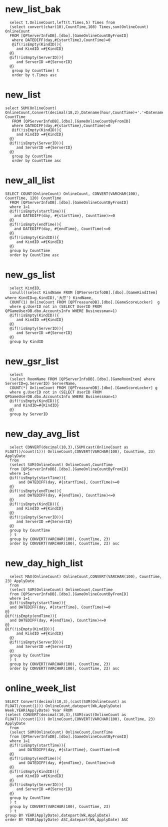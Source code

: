 new_list_bak
===
	  select t.OnlineCount,left(t.Times,5) Times from
	  (select convert(char(10),CountTime,108) Times,sum(OnlineCount) OnlineCount 
	  FROM [QPServerInfoDB].[dbo].[GameOnlineCountByFromID]
	   where DATEDIFF(day,#{startTime},CountTime)=0
	   @if(!isEmpty(KindID)){
		 and KindID =#{KindID}
	  @}
	  @if(!isEmpty(ServerID)){
		 and ServerID =#{ServerID}
	  @}
	   group by CountTime) t
	   order by t.Times asc

new_list
===
	select SUM(OnlineCount) OnlineCount,Convert(decimal(18,2),Datename(hour,CountTime)+'.'+Datename(minute,CountTime)) CountTime 
	   FROM [QPServerInfoDB].[dbo].[GameOnlineCountByFromID]
	   where DATEDIFF(day,#{startTime},CountTime)=0
	   @if(!isEmpty(KindID)){
		 and KindID =#{KindID}
	  @}
	  @if(!isEmpty(ServerID)){
		 and ServerID =#{ServerID}
	  @}
	   group by CountTime
	   order by CountTime asc

new_all_list
===
	SELECT COUNT(OnlineCount) OnlineCount, CONVERT(VARCHAR(100), CountTime, 120) CountTime
	  FROM [QPServerInfoDB].[dbo].[GameOnlineCountByFromID]
	  where 1=1
	  @if(!isEmpty(startTime)){
	  	and DATEDIFF(day, #{startTime}, CountTime)>=0
	  @}
	  @if(!isEmpty(endTime)){
	  	and DATEDIFF(day, #{endTime}, CountTime)<=0
	  @}
	  @if(!isEmpty(KindID)){
		 and KindID =#{KindID}
	  @}
	  group by CountTime
	  order by CountTime asc
	
new_gs_list
===
	  select KindID,
	  isnull((select KindName FROM [QPServerInfoDB].[dbo].[GameKindItem] where KindID=g.KindID),'大厅') KindName,
	  COUNT(1) OnlineCount FROM [QPTreasureDB].[dbo].[GameScoreLocker]  g
	  where g.UserID not in (SELECT UserID FROM QPGameUserDB.dbo.AccountsInfo WHERE Businessman=1)
	  @if(!isEmpty(KindID)){
		 and KindID =#{KindID}
	  @}
	  @if(!isEmpty(ServerID)){
		 and ServerID =#{ServerID}
	  @}
	  group by KindID

new_gsr_list
===
	  select
	  (select RoomName FROM [QPServerInfoDB].[dbo].[GameRoomItem] where ServerID=g.ServerID) ServerName,
	  COUNT(*) OnlineCount FROM [QPTreasureDB].[dbo].[GameScoreLocker] g
	  where g.UserID not in (SELECT UserID FROM QPGameUserDB.dbo.AccountsInfo WHERE Businessman=1)
	  @if(!isEmpty(KindID)){
	  	and KindID=#{KindID}
	  @}
	  group by ServerID

new_day_avg_list
===
	  select CONVERT(decimal(10,3),(SUM(cast(OnlineCount as FLOAT))/count(1))) OnlineCount,CONVERT(VARCHAR(100), CountTime, 23) ApplyDate
	  from
	  (select SUM(OnlineCount) OnlineCount,CountTime 
	  from [QPServerInfoDB].[dbo].[GameOnlineCountByFromID]
	  where 1=1
	  @if(!isEmpty(startTime)){
		  and DATEDIFF(day, #{startTime}, CountTime)>=0
	  @}
	  @if(!isEmpty(endTime)){
		  and DATEDIFF(day, #{endTime}, CountTime)<=0
	  @}
	  @if(!isEmpty(KindID)){
		 and KindID =#{KindID}
	  @}
	  @if(!isEmpty(ServerID)){
		 and ServerID =#{ServerID}
	  @}
	  group by CountTime
	  ) t
	  group by CONVERT(VARCHAR(100), CountTime, 23)
	  order by CONVERT(VARCHAR(100), CountTime, 23) asc

new_day_high_list
===
	  select MAX(OnlineCount) OnlineCount,CONVERT(VARCHAR(100), CountTime, 23) ApplyDate
	  from
	  (select SUM(OnlineCount) OnlineCount,CountTime 
	  from [QPServerInfoDB].[dbo].[GameOnlineCountByFromID]
	  where 1=1
	  @if(!isEmpty(startTime)){
	  and DATEDIFF(day, #{startTime}, CountTime)>=0
	@}
	@if(!isEmpty(endTime)){
	  and DATEDIFF(day, #{endTime}, CountTime)<=0
	@}
	@if(!isEmpty(KindID)){
		 and KindID =#{KindID}
	  @}
	  @if(!isEmpty(ServerID)){
		 and ServerID =#{ServerID}
	  @}
	  group by CountTime
	  ) t
	  group by CONVERT(VARCHAR(100), CountTime, 23)
	  order by CONVERT(VARCHAR(100), CountTime, 23) asc
	  
online_week_list
===
	SELECT Convert(decimal(10,3),(cast(SUM(OnlineCount) as FLOAT)/count(1))) OnlineCount,datepart(Wk,ApplyDate) Week,YEAR(ApplyDate) Year FROM
	(select CONVERT(decimal(10,3),(SUM(cast(OnlineCount as FLOAT))/count(1))) OnlineCount,CONVERT(VARCHAR(100), CountTime, 23) ApplyDate
	  from
	  (select SUM(OnlineCount) OnlineCount,CountTime 
	  from [QPServerInfoDB].[dbo].[GameOnlineCountByFromID]
	  where 1=1
	  @if(!isEmpty(startTime)){
		  and DATEDIFF(day, #{startTime}, CountTime)>=0
	  @}
	  @if(!isEmpty(endTime)){
		  and DATEDIFF(day, #{endTime}, CountTime)<=0
	  @}
	  @if(!isEmpty(KindID)){
		 and KindID =#{KindID}
	  @}
	  @if(!isEmpty(ServerID)){
		 and ServerID =#{ServerID}
	  @}
	  group by CountTime
	  ) t
	  group by CONVERT(VARCHAR(100), CountTime, 23)
	  ) t
	group BY YEAR(ApplyDate),datepart(Wk,ApplyDate)
	order BY YEAR(ApplyDate) ASC,datepart(Wk,ApplyDate) ASC
